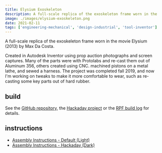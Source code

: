 ```yaml
---
title: Elysium Exoskeleton
description: A full-scale replica of the exoskeleton frame worn in the movie Elysium (2013) by Max Da Costa.
image: ./images/elysium-exoskeleton.png
date: 2021-02-11
tags: ['engineering-mechanical', 'design-industrial', 'tool-inventor']
---
```


A full-scale replica of the exoskeleton frame worn in the movie Elysium (2013) by Max Da Costa.

Created in Autodesk Inventor using prop auction photographs and screen captures. Many of the parts were with Protolabs and re-cast them out of Aluminum 356, others created using CNC. machined pistons on a metal lathe, and sewed a harness. The project was completed fall 2019, and now I'm working on tweaks to make it more comfortable to wear, such as re-casting some key parts out of hard rubber.

## build

See the [GitHub repository](https://github.com/01binary/elysium-max-exoskeleton), the [Hackaday project](https://hackaday.io/project/19830-elysium-max-exoskeleton/) or the [RPF build log](http://www.therpf.com/showthread.php?t=212832) for details.

## instructions

- [Assembly Instructions - Default (Light)](https://github.com/01binary/elysium-max-exoskeleton/raw/master/instructions/assembly%20instructions.pdf)
- [Assembly Instructions - Hackaday (Dark)](https://github.com/01binary/elysium-max-exoskeleton/raw/hackadayinstructions/instructions/assembly%20instructions.pdf)

